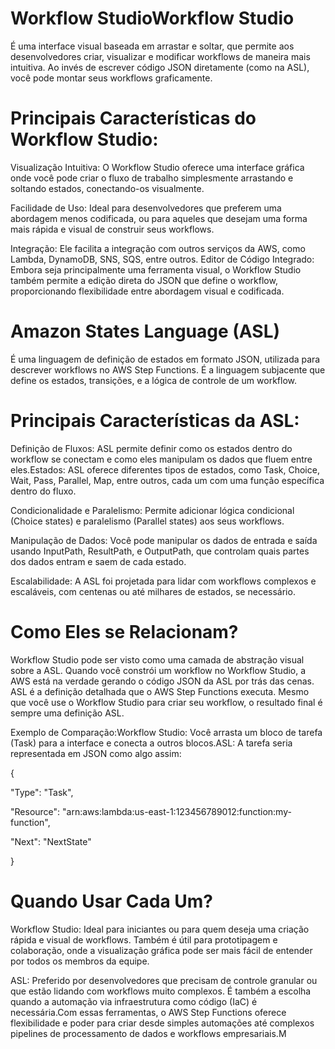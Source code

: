 # Workflow StudioWorkflow Studio 
  É uma interface visual baseada em arrastar e soltar, que permite aos desenvolvedores criar, visualizar e modificar workflows de maneira mais intuitiva. Ao invés de escrever código JSON diretamente (como na ASL), você pode montar seus workflows graficamente.

# Principais Características do Workflow Studio:
  Visualização Intuitiva: O Workflow Studio oferece uma interface gráfica onde você pode criar o fluxo de trabalho simplesmente arrastando
e soltando estados, conectando-os visualmente.

Facilidade de Uso: Ideal para desenvolvedores que preferem uma abordagem menos codificada, ou para aqueles que desejam uma forma mais
rápida e visual de construir seus workflows.

Integração: Ele facilita a integração com outros serviços da AWS, como Lambda, DynamoDB, SNS, SQS, entre outros.
Editor de Código Integrado: Embora seja principalmente uma ferramenta visual, o Workflow Studio também permite a edição direta do JSON que define o workflow, proporcionando 
flexibilidade entre abordagem visual e codificada.

# Amazon States Language (ASL)
É uma linguagem de definição de estados em formato JSON,
utilizada para descrever workflows no AWS Step Functions. É a linguagem subjacente que define os estados, transições, e a lógica de controle de um workflow.

# Principais Características da ASL:
Definição de Fluxos: ASL permite definir como os estados dentro do workflow se conectam e como eles manipulam os dados que fluem entre eles.Estados: ASL oferece diferentes tipos de estados, como Task, Choice, Wait, Pass, Parallel, Map, entre outros, cada um com uma função específica dentro do fluxo.

Condicionalidade e Paralelismo: Permite adicionar lógica condicional (Choice states) e paralelismo (Parallel states) aos seus workflows.

Manipulação de Dados: Você pode manipular os dados de entrada e saída usando InputPath, ResultPath, e OutputPath, que controlam quais partes dos dados entram e saem de cada estado.

Escalabilidade: A ASL foi projetada para lidar com workflows complexos e escaláveis, com centenas ou até milhares de estados, se necessário.

# Como Eles se Relacionam?
  Workflow Studio pode ser visto como uma camada de abstração visual sobre a ASL. Quando você constrói um workflow no Workflow Studio, a AWS está na verdade gerando o código JSON da ASL por trás das cenas.
  ASL é a definição detalhada que o AWS Step Functions executa. Mesmo que você use o Workflow Studio para criar seu workflow, o resultado final é sempre uma definição ASL.
  
  Exemplo de Comparação:Workflow Studio: Você arrasta um bloco de tarefa (Task) para a interface e conecta a outros blocos.ASL: A tarefa seria representada em JSON como algo assim:
  
  {
  
  "Type": "Task",
  
  "Resource": "arn:aws:lambda:us-east-1:123456789012:function:my-function",
  
  "Next": "NextState"
  
  }
  
# Quando Usar Cada Um?

Workflow Studio: Ideal para iniciantes ou para quem deseja uma criação rápida e visual de workflows. Também é útil para prototipagem e colaboração, onde a visualização gráfica pode ser mais fácil de entender por todos os membros da equipe.

ASL: Preferido por desenvolvedores que precisam de controle granular ou que estão lidando com workflows muito complexos. É também a escolha quando a automação via infraestrutura como código (IaC) é necessária.Com essas ferramentas, o AWS Step Functions oferece flexibilidade e poder para criar desde simples automações até complexos pipelines de processamento de dados e workflows empresariais.M
